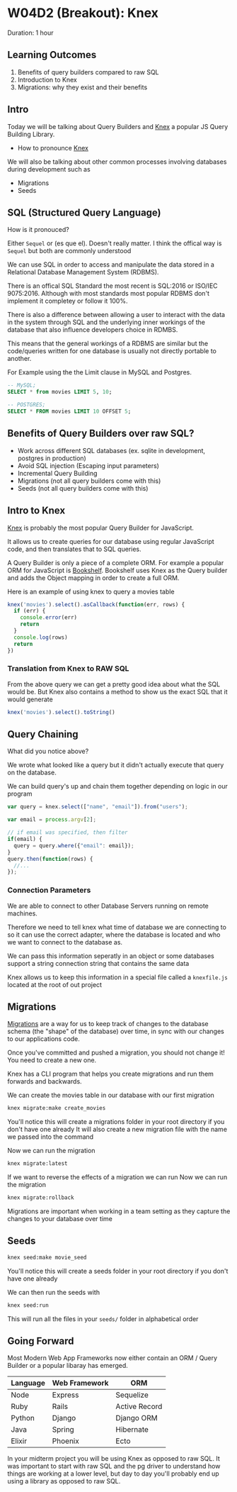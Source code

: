 # W04D2 (Breakout): Knex

Duration: 1 hour

## Learning Outcomes

1. Benefits of query builders compared to raw SQL
2. Introduction to Knex
3. Migrations: why they exist and their benefits

## Intro

Today we will be talking about Query Builders and [Knex](https://knexjs.org/) a popular JS Query Building Library.
  - How to pronounce [Knex](https://github.com/tgriesser/knex/issues/1879)

We will also be talking about other common processes involving databases during development such as
* Migrations
* Seeds

## SQL (Structured Query Language)

How is it pronouced?

Either `Sequel` or (es que el). Doesn't really matter. I think the offical way is `Sequel` but both are commonly understood

We can use SQL in order to access and manipulate the data stored in a Relational Database Management System (RDBMS).

There is an offical SQL Standard the most recent is SQL:2016 or ISO/IEC 9075:2016. Although with most standards most popular RDBMS don't implement it completey or follow it 100%.

There is also a difference between allowing a user to interact with the data in the system through SQL and the underlying inner workings of the database that also influence developers choice in RDMBS.

This means that the general workings of a RDBMS are similar but the code/queries written for one database is usually not directly portable to another.

For Example using the the Limit clause in MySQL and Postgres.

```sql
-- MySQL;
SELECT * from movies LIMIT 5, 10;

-- POSTGRES;
SELECT * FROM movies LIMIT 10 OFFSET 5;
```

## Benefits of Query Builders over raw SQL?

* Work across different SQL databases (ex. sqlite in development, postgres in production)
* Avoid SQL injection (Escaping input parameters)
* Incremental Query Building
* Migrations (not all query builders come with this)
* Seeds (not all query builders come with this)

## Intro to Knex

[Knex](http://knexjs.org/) is probably the most popular Query Builder for JavaScript.

It allows us to create queries for our database using regular JavaScript code, and then translates that to SQL queries.

A Query Builder is only a piece of a complete ORM. For example a popular ORM for JavaScript is [Bookshelf](http://bookshelfjs.org/). Bookshelf uses Knex as the Query builder and adds the Object mapping in order to create a full ORM.

Here is an example of using knex to query a movies table
```javascript
knex('movies').select().asCallback(function(err, rows) {
  if (err) {
    console.error(err)
    return
  }
  console.log(rows)
  return
})
```

### Translation from Knex to RAW SQL

From the above query we can get a pretty good idea about what the SQL would be.
But Knex also contains a method to show us the exact SQL that it would generate

```javascript
knex('movies').select().toString()
```

## Query Chaining
What did you notice above?

We wrote what looked like a query but it didn't actually execute that query on the database.

We can build query's up and chain them together depending on logic in our program

```javascript
var query = knex.select(["name", "email"]).from("users");

var email = process.argv[2];

// if email was specified, then filter
if(email) {
  query = query.where({"email": email});
}
query.then(function(rows) {
  //...
});
```

### Connection Parameters

We are able to connect to other Database Servers running on remote machines.

Therefore we need to tell knex what time of database we are connecting to so it can use the correct adapter, where the database is located and who we want to connect to the database as.

We can pass this information seperatly in an object or some databases support a string connection string that contains the same data

Knex allows us to keep this information in a special file called a `knexfile.js` located at the root of out project

## Migrations

[Migrations](https://en.wikipedia.org/wiki/Schema_migration) are a way for us to keep track of changes to the database schema (the "shape" of the database) over time, in sync with our changes to our applications code.

Once you've committed and pushed a migration, you should not change it! You need to create a new one.

Knex has a CLI program that helps you create migrations and run them forwards and backwards.

We can create the movies table in our database with our first migration

```bash
knex migrate:make create_movies
```

You'll notice this will create a migrations folder in your root directory if you don't have one already
It will also create a new migration file with the name we passed into the command

Now we can run the migration
```bash
knex migrate:latest
```

If we want to reverse the effects of a migration we can run
Now we can run the migration
```bash
knex migrate:rollback
```

Migrations are important when working in a team setting as they capture the changes to your database over time


## Seeds

```bash
knex seed:make movie_seed
```
You'll notice this will create a seeds folder in your root directory if you don't have one already

We can then run the seeds with
```bash
knex seed:run
```

This will run all the files in your `seeds/` folder in alphabetical order

## Going Forward

Most Modern Web App Frameworks now either contain an ORM / Query Builder or a popular libaray has emerged.

| Language| Web Framework | ORM |
|---------|---------------|-----|
| Node    | Express       | Sequelize |
| Ruby    | Rails         | Active Record |
| Python  | Django        | Django ORM |
| Java    | Spring        | Hibernate |
| Elixir  | Phoenix       | Ecto  |

In your midterm project you will be using Knex as opposed to raw SQL. It was important to start with raw SQL and the pg driver to understand how things are working at a lower level, but day to day you'll probably end up using a library as opposed to raw SQL.
